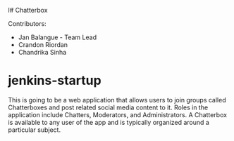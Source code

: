 l# Chatterbox

Contributors:
* Jan Balangue - Team Lead
* Crandon Riordan
* Chandrika Sinha
# jenkins-startup
This is going to be a web application that allows users to join groups 
called Chatterboxes 
and post related social media content to it.  Roles in the application 
include Chatters, 
Moderators, and Administrators. A Chatterbox is available to any user 
of the app and is 
typically organized around a particular subject.

